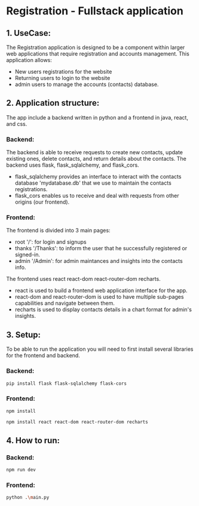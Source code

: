 # Registration - Fullstack application
## 1. UseCase: 
The Registration application is designed to be a component within larger web applications that require registration and accounts management.
This application allows:
* New users registrations for the website
* Returning users to login to the website
* admin users to manage the accounts (contacts) database.

## 2. Application structure:
The app include a backend written in python and a frontend in java, react, and css.
### Backend:
The backend is able to receive requests to create new contacts, update existing ones, delete contacts, and return details about the contacts.
The backend uses flask, flask_sqlalchemy, and flask_cors.
- flask_sqlalchemy provides an interface to interact with the contacts database 'mydatabase.db' that we use to maintain the contacts registrations.
- flask_cors enables us to receive and deal with requests from other origins (our frontend).

### Frontend: 
The frontend is divided into 3 main pages:
- root '/': for login and signups
- thanks '/Thanks': to inform the user that he successfully registered or signed-in.
- admin '/Admin': for admin maintances and insights into the contacts info.

The frontend uses react react-dom react-router-dom recharts.
- react is used to build a frontend web application interface for the app.
- react-dom and react-router-dom is used to have multiple sub-pages capabilities and navigate between them.
- recharts is used to display contacts details in a chart format for admin's insights.

## 3. Setup:
To be able to run the application you will need to first install several libraries for the frontend and backend.
### Backend:
```sh
pip install flask flask-sqlalchemy flask-cors 
```
### Frontend:
```sh 
npm install
```
```sh
npm install react react-dom react-router-dom recharts
```

## 4. How to run:
### Backend:
```sh
npm run dev
```
### Frontend:
```sh
python .\main.py
```

